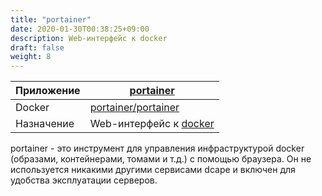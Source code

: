 ```yaml
---
title: "portainer"
date: 2020-01-30T00:38:25+09:00
description: Web-интерфейс к docker
draft: false
weight: 8
---
```


 Приложение |  [portainer](https://portainer.io/)
 -- | --
 Docker | [portainer/portainer](https://hub.docker.com/r/portainer/portainer/)
 Назначение | Web-интерфейс к [docker](https://www.docker.com/)

portainer - это инструмент для управления инфраструктурой docker (образами, контейнерами, томами и т.д.) с помощью браузера.
Он не используется никакими другими сервисами dcape и включен для удобства эксплуатации серверов.
